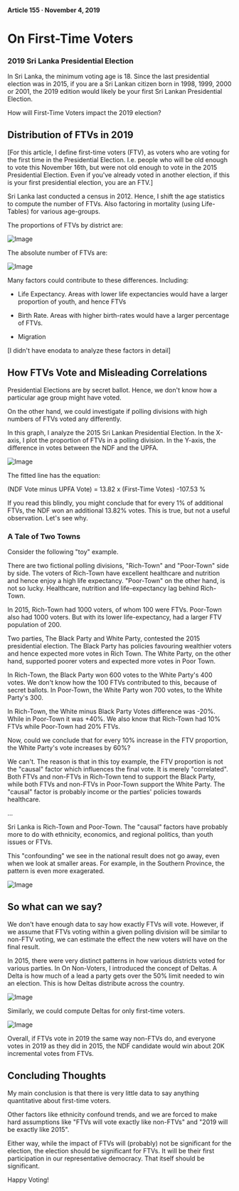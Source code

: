 #### Article 155 · November 4, 2019

# On First-Time Voters

### 2019 Sri Lanka Presidential Election

In Sri Lanka, the minimum voting age is 18. Since the last presidential election was in 2015, if you are a Sri Lankan citizen born in 1998, 1999, 2000 or 2001, the 2019 edition would likely be your first Sri Lankan Presidential Election.

How will First-Time Voters impact the 2019 election?

## Distribution of FTVs in 2019

[For this article, I define first-time voters (FTV), as voters who are voting for the first time in the Presidential Election. I.e. people who will be old enough to vote this November 16th, but were not old enough to vote in the 2015 Presidential Election. Even if you've already voted in another election, if this is your first presidential election, you are an FTV.]

Sri Lanka last conducted a census in 2012. Hence, I shift the age statistics to compute the number of FTVs. Also factoring in mortality (using Life-Tables) for various age-groups.

The proportions of FTVs by district are:

![Image](https://cdn-images-1.medium.com/max/800/1*7g8qkIDSw2t6-AT3XbPglw.png)

The absolute number of FTVs are:

![Image](https://cdn-images-1.medium.com/max/800/1*VWsDJfq1d3WUTEG6WUBo3g.png)

Many factors could contribute to these differences. Including:

* Life Expectancy. Areas with lower life expectancies would have a larger proportion of youth, and hence FTVs

* Birth Rate. Areas with higher birth-rates would have a larger percentage of FTVs.

* Migration

[I didn't have enodata to analyze these factors in detail]

## How FTVs Vote and Misleading Correlations

Presidential Elections are by secret ballot. Hence, we don't know how a particular age group might have voted.

On the other hand, we could investigate if polling divisions with high numbers of FTVs voted any differently.

In this graph, I analyze the 2015 Sri Lankan Presidential Election. In the X-axis, I plot the proportion of FTVs in a polling division. In the Y-axis, the difference in votes between the NDF and the UPFA.

![Image](https://cdn-images-1.medium.com/max/800/1*0G7I4Wph9roQTb2CTPFzMg.png)

The fitted line has the equation:

(NDF Vote minus UPFA Vote) = 13.82 x (First-Time Votes) -107.53 %

If you read this blindly, you might conclude that for every 1% of additional FTVs, the NDF won an additional 13.82% votes. This is true, but not a useful observation. Let's see why.

### A Tale of Two Towns

Consider the following "toy" example.

There are two fictional polling divisions, "Rich-Town" and "Poor-Town" side by side. The voters of Rich-Town have excellent healthcare and nutrition and hence enjoy a high life expectancy. "Poor-Town" on the other hand, is not so lucky. Healthcare, nutrition and life-expectancy lag behind Rich-Town.

In 2015, Rich-Town had 1000 voters, of whom 100 were FTVs. Poor-Town also had 1000 voters. But with its lower life-expectancy, had a larger FTV population of 200.

Two parties, The Black Party and White Party, contested the 2015 presidential election. The Black Party has policies favouring wealthier voters and hence expected more votes in Rich Town. The White Party, on the other hand, supported poorer voters and expected more votes in Poor Town.

In Rich-Town, the Black Party won 600 votes to the White Party's 400 votes. We don't know how the 100 FTVs contributed to this, because of secret ballots. In Poor-Town, the White Party won 700 votes, to the White Party's 300.

In Rich-Town, the White minus Black Party Votes difference was -20%. While in Poor-Town it was +40%. We also know that Rich-Town had 10% FTVs while Poor-Town had 20% FTVs.

Now, could we conclude that for every 10% increase in the FTV proportion, the White Party's vote increases by 60%?

We can't. The reason is that in this toy example, the FTV proportion is not the "causal" factor which influences the final vote. It is merely "correlated". Both FTVs and non-FTVs in Rich-Town tend to support the Black Party, while both FTVs and non-FTVs in Poor-Town support the White Party. The "causal" factor is probably income or the parties' policies towards healthcare.

...

Sri Lanka is Rich-Town and Poor-Town. The "causal" factors have probably more to do with ethnicity, economics, and regional politics, than youth issues or FTVs.

This "confounding" we see in the national result does not go away, even when we look at smaller areas. For example, in the Southern Province, the pattern is even more exagerated.

![Image](https://cdn-images-1.medium.com/max/800/1*oiiNHSdr5RKLbrjQ4fd_9w.png)

## So what can we say?

We don't have enough data to say how exactly FTVs will vote. However, if we assume that FTVs voting within a given polling division will be similar to non-FTV voting, we can estimate the effect the new voters will have on the final result.

In 2015, there were very distinct patterns in how various districts voted for various parties. In On Non-Voters, I introduced the concept of Deltas. A Delta is how much of a lead a party gets over the 50% limit needed to win an election. This is how Deltas distribute across the country.

![Image](https://cdn-images-1.medium.com/max/800/1*braxiVNB6gzz5aXOrc19vQ.png)

Similarly, we could compute Deltas for only first-time voters.

![Image](https://cdn-images-1.medium.com/max/800/1*q8RePSg1y2wjfDYyXyOV_A.png)

Overall, if FTVs vote in 2019 the same way non-FTVs do, and everyone votes in 2019 as they did in 2015, the NDF candidate would win about 20K incremental votes from FTVs.

## Concluding Thoughts

My main conclusion is that there is very little data to say anything quantitative about first-time voters.

Other factors like ethnicity confound trends, and we are forced to make hard assumptions like "FTVs will vote exactly like non-FTVs" and "2019 will be exactly like 2015".

Either way, while the impact of FTVs will (probably) not be significant for the election, the election should be significant for FTVs. It will be their first participation in our representative democracy. That itself should be significant.

Happy Voting!